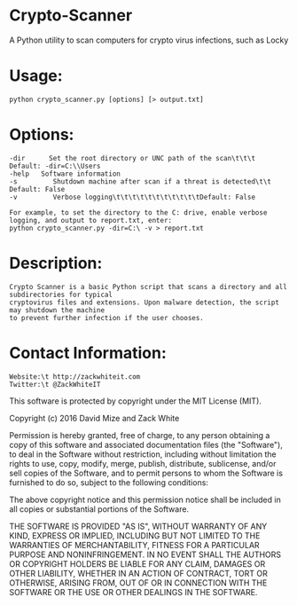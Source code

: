 # Crypto-Scanner
A Python utility to scan computers for crypto virus infections, such as Locky

# Usage:
    python crypto_scanner.py [options] [> output.txt]

# Options:
    -dir      Set the root directory or UNC path of the scan\t\t\t      Default: -dir=C:\\Users
    -help   Software information
    -s         Shutdown machine after scan if a threat is detected\t\t Default: False
    -v         Verbose logging\t\t\t\t\t\t\t\t\t\t\tDefault: False
    
    For example, to set the directory to the C: drive, enable verbose logging, and output to report.txt, enter:
    python crypto_scanner.py -dir=C:\ -v > report.txt

# Description:
    Crypto Scanner is a basic Python script that scans a directory and all subdirectories for typical 
    cryptovirus files and extensions. Upon malware detection, the script may shutdown the machine 
    to prevent further infection if the user chooses.

# Contact Information:
    Website:\t http://zackwhiteit.com
    Twitter:\t @ZackWhiteIT

This software is protected by copyright under the MIT License (MIT).

Copyright (c) 2016 David Mize and Zack White

Permission is hereby granted, free of charge, to any person obtaining a copy of this software and associated documentation files 
(the "Software"), to deal in the Software without restriction, including without limitation the rights to use, copy, modify, merge,
publish, distribute, sublicense, and/or sell copies of the Software, and to permit persons to whom the Software is furnished 
to do so, subject to the following conditions:

The above copyright notice and this permission notice shall be included in all copies or substantial portions of the Software.

THE SOFTWARE IS PROVIDED "AS IS", WITHOUT WARRANTY OF ANY KIND, EXPRESS OR IMPLIED, INCLUDING BUT NOT LIMITED TO 
THE WARRANTIES OF MERCHANTABILITY, FITNESS FOR A PARTICULAR PURPOSE AND NONINFRINGEMENT. IN NO EVENT SHALL 
THE AUTHORS OR COPYRIGHT HOLDERS BE LIABLE FOR ANY CLAIM, DAMAGES OR OTHER LIABILITY, WHETHER IN AN ACTION OF CONTRACT, 
TORT OR OTHERWISE, ARISING FROM, OUT OF OR IN CONNECTION WITH THE SOFTWARE OR THE USE OR OTHER DEALINGS IN THE SOFTWARE.
